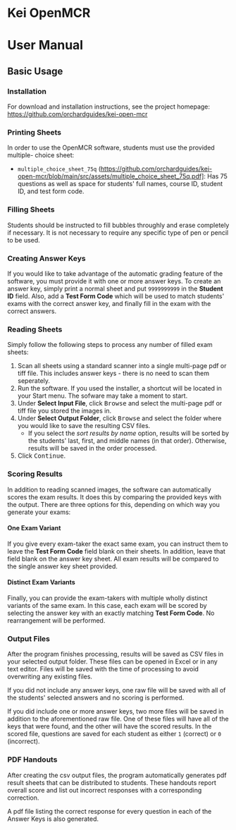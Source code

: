 <!-- NOTE: This file is used to generate the manual.pdf, which must be
done as part of the build process (see /build_instructions.md) -->

# Kei OpenMCR

# User Manual

## Basic Usage

### Installation

For download and installation instructions, see the project homepage:
https://github.com/orchardguides/kei-open-mcr

### Printing Sheets

In order to use the OpenMCR software, students must use the provided multiple-
choice sheet:

- `multiple_choice_sheet_75q` (https://github.com/orchardguides/kei-open-mcr/blob/main/src/assets/multiple_choice_sheet_75q.pdf]: Has 75 questions as well as space for students' full names, course ID, student ID, and test form code.

### Filling Sheets

Students should be instructed to fill bubbles throughly and erase completely
if necessary. It is not necessary to require any specific type of pen or pencil
to be used.

### Creating Answer Keys

If you would like to take advantage of the automatic grading feature of the
software, you must provide it with one or more answer keys. To create an answer
key, simply print a normal sheet and put `9999999999` in the **Student ID**
field. Also, add a **Test Form Code** which will be used to match students' exams
with the correct answer key, and finally fill in the exam with the correct
answers.

### Reading Sheets

Simply follow the following steps to process any number of filled exam sheets:

1. Scan all sheets using a standard scanner into a single multi-page pdf or tiff file. This includes answer keys - there is no need to scan them seperately.
3. Run the software. If you used the installer, a shortcut will be located in your Start menu. The sofware may take a moment to start.
4. Under **Select Input File**, click <kbd>Browse</kbd> and select the multi-page pdf or tiff file you stored the images in.
5. Under **Select Output Folder**, click <kbd>Browse</kbd> and select the folder where
   you would like to save the resulting CSV files.
   - If you select the _sort results by name_ option, results will be sorted
     by the students' last, first, and middle names (in that order). Otherwise,
     results will be saved in the order processed.
6. Click <kbd>Continue</kbd>.

### Scoring Results

In addition to reading scanned images, the software can automatically scores
the exam results. It does this by comparing the provided keys with the output.
There are three options for this, depending on which way you generate your exams:

#### One Exam Variant

If you give every exam-taker the exact same exam, you can instruct them to leave
the **Test Form Code** field blank on their sheets. In addition, leave that
field blank on the answer key sheet. All exam results will be compared to the
single answer key sheet provided.

#### Distinct Exam Variants

Finally, you can provide the exam-takers with multiple wholly distinct variants
of the same exam. In this case, each exam will be scored by selecting the answer
key with an exactly matching **Test Form Code**. No rearrangement will be
performed.

### Output Files

After the program finishes processing, results will be saved as CSV files in
your selected output folder. These files can be opened in Excel or in any text
editor. Files will be saved with the time of processing to avoid overwriting any
existing files.

If you did not include any answer keys, one raw file will be saved with all of
the students' selected answers and no scoring is performed.

If you did include one or more answer keys, two more files will be saved in
addition to the aforementioned raw file. One of these files will have all of the
keys that were found, and the other will have the scored results. In the scored
file, questions are saved for each student as either `1` (correct) or `0`
(incorrect).

### PDF Handouts

After creating the csv output files, the program automatically generates pdf result
sheets that can be distributed to students. These handouts report overall score and
list out incorrect responses with a corresponding correction.

A pdf file listing the correct response for every question in each of the Answer
Keys is also generated.
